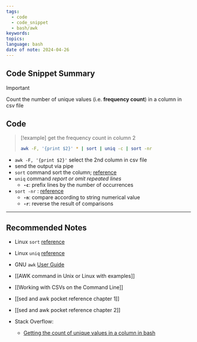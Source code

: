 ```yaml
---
tags:
  - code
  - code_snippet
  - bash/awk
keywords: 
topics: 
language: bash
date of note: 2024-04-26
---
```


## Code Snippet Summary

>[!important]
>Count the number of unique values (i.e. **frequency count**) in a column in csv file


## Code

>[!example]
get the frequency count in column 2
> ```bash
> awk -F, '{print $2}' * | sort | uniq -c | sort -nr
> ```

- `awk -F, '{print $2}'` select the 2nd column in csv file
- send the output via pipe
- `sort` command sort the column; [reference](https://man7.org/linux/man-pages/man1/sort.1.html)
- `uniq` command *report or omit repeated lines*
	- **`-c`**: prefix lines by the number of occurrences
- `sort -nr` : [reference](https://man7.org/linux/man-pages/man1/sort.1.html)
	- **`-n`**: compare according to string numerical value
	- **`-r`**: reverse the result of comparisons


-----------
##  Recommended Notes

- Linux `sort` [reference](https://man7.org/linux/man-pages/man1/sort.1.html)
- Linux `uniq` [reference](https://man7.org/linux/man-pages/man1/uniq.1.html)
- GNU `awk` [User Guide](https://www.gnu.org/software/gawk/manual/gawk.html#General-Introduction)

- [[AWK command in Unix or Linux with examples]]
- [[Working with CSVs on the Command Line]]
- [[sed and awk pocket reference chapter 1]]
- [[sed and awk pocket reference chapter 2]]

- Stack Overflow:
	- [Getting the count of unique values in a column in bash](https://stackoverflow.com/questions/4921879/getting-the-count-of-unique-values-in-a-column-in-bash)